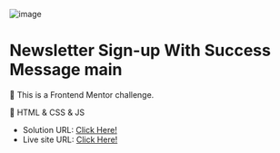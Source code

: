 ![image](https://github.com/xleyzor/newsletter-sign-up-with-success-message-main/assets/122406455/45259bef-077f-4d50-a8a0-0228e60d6d51)



<h1>Newsletter Sign-up With Success Message main</h1>


🌠 This is a Frontend Mentor challenge.

🌠 HTML & CSS & JS

<ul>
    <li>
    Solution URL: <a href="https://www.frontendmentor.io/solutions/newsletter-sign-up-with-success-message-main-0JvEPMXiVw">Click Here!</a>
    </li>
    <li>
   Live site URL: <a href="https://newsletter-sign-up-with-success-message-main-seven.vercel.app/">Click Here!</a>
    </li>
</ul>
